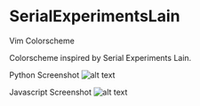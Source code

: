 # SerialExperimentsLain
Vim Colorscheme

Colorscheme inspired by Serial Experiments Lain.

Python Screenshot
![alt text][python]

Javascript Screenshot
![alt text][javascript]

[python]: https://github.com/lu-ren/SerialExperimentsLain/blob/master/PythonScreenshot.png "Python Screenshot"
[javascript]: https://github.com/lu-ren/SerialExperimentsLain/blob/master/JavascriptScreenshot.png "Javascript Screenshot"
